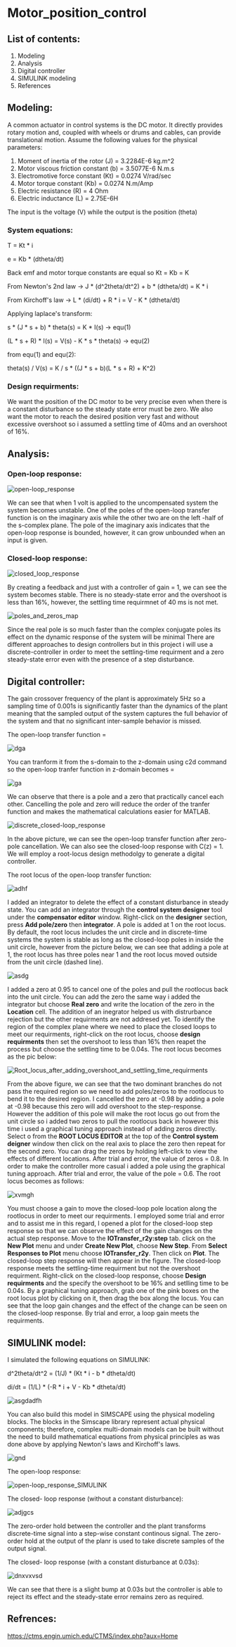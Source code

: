 # Motor_position_control
## List of contents:
1. Modeling
2. Analysis
3. Digital controller
4. SIMULINK modeling
5. References
## Modeling:
A common actuator in control systems is the DC motor. It directly provides rotary motion and, coupled with wheels or drums and cables, can provide translational motion.
Assume the following values for the physical parameters:
1. Moment of inertia of the rotor (J) = 3.2284E-6 kg.m^2
2. Motor viscous friction constant (b) = 3.5077E-6 N.m.s
3. Electromotive force constant (Kt) = 0.0274 V/rad/sec
4. Motor torque constant (Kb) = 0.0274 N.m/Amp
5. Electric resistance (R) = 4 Ohm
6. Electric inductance (L) = 2.75E-6H
   
The input is the voltage (V) while the output is the position (theta)
### System equations:
T = Kt * i

e = Kb * (dtheta/dt)

Back emf and motor torque constants are equal so Kt = Kb = K

From Newton's 2nd law -> J * (d^2theta/dt^2) + b * (dtheta/dt) = K * i

From Kirchoff's law -> L * (di/dt) + R * i = V - K * (dtheta/dt)

Applying laplace's transform:

s * (J * s + b) * theta(s) = K * I(s) -> equ(1)

(L * s + R) * I(s) = V(s) - K * s * theta(s) -> equ(2)

from equ(1) and equ(2):

theta(s) / V(s) = K / s * ((J * s + b)(L * s + R) + K^2)
### Design requirments:
We want the position of the DC motor to be very precise even when there is a constant disturbance so the steady state error must be zero. We also want the motor to reach the desired position very fast and without
excessive overshoot so i assumed a settling time of 40ms and an overshoot of 16%.
## Analysis:
### Open-loop response:
![open-loop_response](https://github.com/omarabdallah23/Motor_position_control/assets/143711494/07e9b145-5760-4e34-bbd3-946429cccd75)

We can see that when 1 volt is applied to the uncompensated system the system becomes unstable. One of the poles of the open-loop transfer function is on the imaginary axis while the other two are on the left -half of the s-complex plane. The pole of the imaginary axis indicates that the open-loop response is bounded, however, it can grow unbounded when an input is given.
### Closed-loop response:
![closed_loop_response](https://github.com/omarabdallah23/Motor_position_control/assets/143711494/3a522440-95bc-4206-9815-19f0bdc09937)

By creating a feedback and just with a controller of gain = 1, we can see the system becomes stable. There is no steady-state error and the overshoot is less than 16%, however, the settling time requirmnet of 40 ms is not met.

![poles_and_zeros_map](https://github.com/omarabdallah23/Motor_position_control/assets/143711494/a1404fc1-4d5a-4539-a745-d6fa259de240)

Since the real pole is so much faster than the complex conjugate poles its effect on the dynamic response of the system will be minimal
There are different approaches to design controllers but in this project i will use a discrete-controller in order to meet the settling-time requirment and a zero steady-state error even with the presence of a step disturbance.
## Digital controller:
The gain crossover frequency of the plant is approximately 5Hz so  a sampling time of 0.001s is significantly faster than the dynamics of the plant meaning that the sampled output of the system captures the full behavior of the system and that no significant inter-sample behavior is missed.

The open-loop transfer function =

![dga](https://github.com/omarabdallah23/Motor_position_control/assets/143711494/2b6bce8a-80d7-4243-83f8-cf71795c4948)

You can tranform it from the s-domain to the z-domain using c2d command so the open-loop tranfer function in z-domain becomes = 

![ga](https://github.com/omarabdallah23/Motor_position_control/assets/143711494/c5bae489-c52f-4839-b842-895e2e7d01f7)

We can observe that there is a pole and a zero that practically cancel each other. Cancelling the pole and zero will reduce the order of the tranfer function and makes the mathematical calculations easier for MATLAB.

![discrete_closed-loop_response](https://github.com/omarabdallah23/Motor_position_control/assets/143711494/cf53f8ad-a45c-47bd-bb9e-db0a536b5d99)

In the above picture, we can see the open-loop transfer function after zero-pole cancellation. We can also see the closed-loop response with C(z) = 1.
We will employ a root-locus design methodolgy to generate a digital controller.

The root locus of the open-loop transfer function:

![adhf](https://github.com/omarabdallah23/Motor_position_control/assets/143711494/5690a5c9-a7bc-43c6-b787-b0f30e5bf02b)

I added an integrator to delete the effect of a constant disturbance in steady state. You can add an integrator through the **control system designer** tool under the **compensator editor** window. Right-click on the **designer** section, press **Add pole/zero** then **integrator**. A pole is added at 1 on the root locus. By default, the root locus includes the unit circle and in discrete-time systems the system is stable as long as the closed-loop poles in inside the unit circle, however from the picture below, we can see that adding a pole at 1, the root locus has three poles near 1 and the root locus moved outside from the unit circle (dashed line).

![asdg](https://github.com/omarabdallah23/Motor_position_control/assets/143711494/46cbb9c8-5dee-420d-b365-8d3b6a73eebb)

I added a zero at 0.95 to cancel one of the poles and pull the rootlocus back into the unit circle. You can add the zero the same way i added the integrator but choose **Real zero** and write the location of the zero in the **Location** cell. The addition of an inegrator helped us with distrurbance rejection but the other requirments are not addresed yet. To identify the region of the complex plane where we need to place the closed loops to meet our requirments, right-click on the root locus, choose **design requirments** then set the overshoot to less than 16% then reapet the process but choose the settling time to be 0.04s. The root locus becomes as the pic below:

![Root_locus_after_adding_overshoot_and_settling_time_requirments](https://github.com/omarabdallah23/Motor_position_control/assets/143711494/ed9994b5-93a2-4715-8dd3-8aa154b29877)

From the above figure, we can see that the two dominant branches do not pass the required region so we need to add poles/zeros to the rootlocus to bend it to the desired region. I cancelled the zero at -0.98 by adding a pole at -0.98 because this zero will add overshoot to the step-response. However the addition of this pole will make the root locus go out from the unit circle so i added two zeros to pull the rootlocus back in however this time i used a graphical tuning approach instead of adding zeros directly. Select o from the **ROOT LOCUS EDITOR** at the top of the **Control system deigner** window then click on the real axis to place the zero then repeat for the second zero. You can drag the zeros by holding left-click to view the effects of different locations. After trial and error, the value of zeros = 0.8. In order to make the controller more casual i added a pole using the graphical tuning approach. After trial and error, the value of the pole  = 0.6. The root locus becomes as follows:

![xvmgh](https://github.com/omarabdallah23/Motor_position_control/assets/143711494/c142b405-63fc-45d7-8643-35779d1ea1f8)

You must choose a gain to move the closed-loop pole location along the rootlocus in order to meet our requirments. I employed some trial and error and to assist me in this regard, I opened a plot for the closed-loop step response so that we can observe the effect of the gain changes on the actual step response. Move to the **IOTransfer_r2y:step** tab. click on the **New Plot** menu and under **Create New Plot**, choose **New Step**. From **Select Responses to Plot** menu choose **IOTransfer_r2y**. Then click on **Plot**. The closed-loop step response will then appear in the figure. The closed-loop response meets the settling-time requirment but not the overshoot requirment. Right-click on the closed-loop response, choose **Design requirments** and the specify the overshoot to be 16% and setlling time to be 0.04s. By a graphical tuning approach, grab one of the pink boxes on the root locus plot by clicking on it, then drag the box along the locus. You can see that the loop gain changes and the effect of the change can be seen on the closed-loop response. By trial and error, a loop gain meets the requirments.  
## SIMULINK model:
I simulated the following equations on SIMULINK:

d^2theta/dt^2 = (1/J) * (Kt * i - b * dtheta/dt)

di/dt = (1/L) * (-R * i + V - Kb * dtheta/dt)

![asgdadfh](https://github.com/omarabdallah23/Motor_position_control/assets/143711494/ea3b190d-797f-42e2-ab10-86216bf7563f)

You can also build this model in SIMSCAPE using the physical modeling blocks. The blocks in the Simscape library represent actual physical components; therefore, complex multi-domain models can be built without the need to build mathematical equations from physical principles as was done above by applying Newton's laws and Kirchoff's laws.

![gnd](https://github.com/omarabdallah23/Motor_position_control/assets/143711494/359b97a1-0380-417f-a097-2ee35c59d13f)

The open-loop response:

![open-loop_response_SIMULINK](https://github.com/omarabdallah23/Motor_position_control/assets/143711494/7daab8e6-be41-446d-8ffb-f2a1afbb4548)

The closed- loop response (without a constant disturbance):

![adjgcs](https://github.com/omarabdallah23/Motor_position_control/assets/143711494/749eb8ec-670d-4f58-b022-00f75f88109b)

The zero-order hold between the controller and the plant transforms discrete-time signal into a step-wise constant continous signal. The zero-order hold at the output of the planr is used to take discrete samples of the output signal.

The closed- loop response (with a constant disturbance at 0.03s):

![dnxvxvsd](https://github.com/omarabdallah23/Motor_position_control/assets/143711494/19d6df3d-c8ee-41e5-a22c-2ac02a31f200)

We can see that there is a slight bump at 0.03s but the controller is able to reject its effect and the steady-state error remains zero as required.
## Refrences:
 https://ctms.engin.umich.edu/CTMS/index.php?aux=Home
